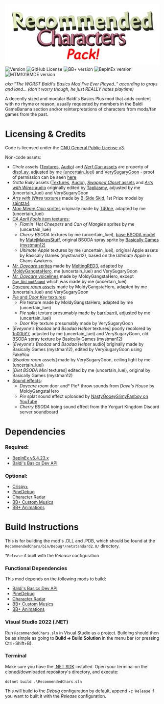 ![Recommended Characters Pack](Info/logo.png)
![Version](https://img.shields.io/badge/version-1.2-purple) ![GitHub License](https://img.shields.io/github/license/uncertainluei/BaldiPlus-RecommendedChars)
![BB+ version](https://img.shields.io/badge/bb+-0.11-69C12E?color=green) ![BepInEx version](https://img.shields.io/badge/bepinex-5.4.23-69C12E?color=yellow&link=https://github.com/BepInEx/BepInEx/releases/tag/v5.4.23.3) ![MTM101BMDE version](https://img.shields.io/badge/mtm101bmde-7.0.1.1-69C12E?color=red&link=https://gamebanana.com/mods/383711)

*aka "The WORST Baldi's Basics Mod I've Ever Played.." according to grays and land... (don't worry though, he just REALLY hates playtime)*

A decently sized and modular Baldi's Basics Plus mod that adds content with no rhyme or reason, usually requested by members in the Baldi GameBanana section and/or reinterpretations of characters from mods/fan games from the past.

# Licensing & Credits
Code is licensed under the [GNU General Public License v3](LICENSE).

Non-code assets:
- *Circle* assets ([Textures](Resources/io.github.uncertainluei.baldiplus.recommendedchars/Textures/Npc/Circle), [Audio](Resources/io.github.uncertainluei.baldiplus.recommendedchars/Audio/Circle)) and [*Nerf Gun* assets]((Resources/io.github.uncertainluei.baldiplus.recommendedchars/Textures/Item/NerfGun)) are property of [displ_ay](https://gamebanana.com/members/1698080), adjusted by [me (uncertain_luei)](https://github.com/uncertainluei) and [VerySugaryGoon](https://gamebanana.com/members/2720722) - proof of permission can be seen [here](Info/screenshot-display.png)
- *Gotta Bully* assets ([Textures](Resources/io.github.uncertainluei.baldiplus.recommendedchars/Textures/Npc/GottaBully), [Audio](Resources/io.github.uncertainluei.baldiplus.recommendedchars/Audio/GottaBully)), [*Swapped Closet* assets](Resources/io.github.uncertainluei.baldiplus.recommendedchars/Textures/Room/SwapCloset) and [*Arts with Wires* audio](Resources/io.github.uncertainluei.baldiplus.recommendedchars/Audio/ArtsWWires) originally edited by [Tapliasmy](https://gamebanana.com/members/1661542), adjusted by me (uncertain_luei) and VerySugaryGoon
- [*Arts with Wires* textures](Resources/io.github.uncertainluei.baldiplus.recommendedchars/Textures/Npc/ArtsWWires) made by [B-Side Skid](https://gamebanana.com/members/1879552), 1st Prize model by [saintza4](https://gamebanana.com/members/1657511)
- [*Man Meme Coin* sprites](Resources/io.github.uncertainluei.baldiplus.recommendedchars/Textures/Npc/MMCoin) originally made by [T40ne](https://www.curseforge.com/members/t40ne), adapted by me (uncertain_luei)
- [*CA April Fools* item textures:](Resources/io.github.uncertainluei.baldiplus.recommendedchars/Textures/Item/CAAprilFools)
  - *Flamin' Hot Cheepers* and *Can of Mangles* sprites by me (uncertain_luei)
  - *Cherry BSODA* textures by me (uncertain_luei), [base BSODA model](https://gamebanana.com/models/5037) by [MatejMakesStuff](https://gamebanana.com/members/2024162), original BSODA spray sprite by [Basically Games (mystman12)](https://basicallygames.com)
  - *Ultimate Apple* textures by me (uncertain_luei), original Apple assets by Basically Games (mystman12), based on the *Ultimate Apple* in Chaos Awakens.
- [*Mr. Daycare* sprites](Resources/io.github.uncertainluei.baldiplus.recommendedchars/Textures/Npc/Daycare) made by [MeltingRED3](https://gamebanana.com/members/1698319), adapted by [MoldyGangstaHero](https://gamebanana.com/members/2128693), me (uncertain_luei) and VerySugaryGoon
- [*Mr. Daycare* voicelines](Resources/io.github.uncertainluei.baldiplus.recommendedchars/Audio/Daycare) made by MoldyGangstaHero, except [`Day_NoLoudSound`](Resources/io.github.uncertainluei.baldiplus.recommendedchars/Audio/Daycare/Day_NoLoudSound) which was made by me (uncertain_luei)
- [*Daycare room* assets](Resources/io.github.uncertainluei.baldiplus.recommendedchars/Audio/Daycare) made by MoldyGangstaHero, adapted by me (uncertain_luei) and VerySugaryGoon
- [*Pie* and *Door Key* textures](Resources/io.github.uncertainluei.baldiplus.recommendedchars/Textures/Item/Daycare):
  - *Pie* texture made by MoldyGangstaHero, adapted by me (uncertain_luei)
  - *Pie* splat texture presumably made by [barribarrii](https://tenor.com/users/barribarrii), adjusted by me (uncertain_luei)
  - *Door Key* texture presumably made by VerySugaryGoon
- [*Eveyone's Bsodaa* and *Bsodaa Helper* textures] poorly recolored by [1n00bY7](https://gamebanana.com/mods/51775), adjusted by me (uncertain_luei) and VerySugaryGoon, old BSODA spray texture by Basically Games (mystman12)
- [*Eveyone's Bsodaa* and *Bsodaa Helper* audio] originally made by Basically Games (mystman12), edited by VerySugaryGoon using FakeYou
- [*Bsodaa room* assets] made by VerySugaryGoon, ceiling light by me (uncertain_luei)
- [*Diet BSODA Mini* textures] edited by me (uncertain_luei), original by Basically Games (mystman12)
- [Sound effects](Resources/io.github.uncertainluei.baldiplus.recommendedchars/Textures/Audio/Sfx):
  - *Daycare room* door and* Pie* throw sounds from *Dave's House* by MoldyGangstaHero
  - *Pie* splat sound effect uploaded by [NastyGooeySlimyFanboy on YouTube](https://www.youtube.com/watch?v=2FhsMJB0_fs)
  - *Cherry BSODA* boing sound effect from the Yorgurt Kingdom Discord server soundboard

# Dependencies

### Required:
- [BepInEx v5.4.23.x](https://github.com/BepInEx/BepInEx/releases)
- [Baldi's Basics Dev API](https://gamebanana.com/mods/383711)

### Optional:
- [Crispy+](https://gamebanana.com/mods/529314)
- [PineDebug](https://gamebanana.com/mods/542418)
- [Character Radar](https://gamebanana.com/mods/321209)
- [BB+ Custom Musics](https://gamebanana.com/mods/527812)
- [BB+ Animations](https://gamebanana.com/mods/503644)

# Build Instructions
This is for building the mod's .DLL and .PDB, which should be found at the `RecommendedChars/bin/Debug*/netstandard2.0/` directory.

\*`Release` if built with the *Release* configuration

### Functional Dependencies
This mod depends on the following mods to build:

- [Baldi's Basics Dev API](https://gamebanana.com/mods/383711)
- [PineDebug](https://gamebanana.com/mods/542418)
- [Character Radar](https://gamebanana.com/mods/321209)
- [BB+ Custom Musics](https://gamebanana.com/mods/527812)
- [BB+ Animations](https://gamebanana.com/mods/503644)

### Visual Studio 2022 (.NET)
Run `RecommendedChars.sln` in Visual Studio as a project. Building should then be as simple as going to **Build -> Build Solution** in the menu bar (or pressing Ctrl+Shift+B).

### Terminal
Make sure you have the [.NET SDK](https://dotnet.microsoft.com/en-us/download) installed. Open your terminal on the cloned/downloaded repository's directory, and execute:

`dotnet build .\RecommendedChars.sln`

This will build to the *Debug* configuration by default, append `-c Release` if you want to built it with the *Release* configuration.